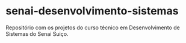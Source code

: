 # senai-desenvolvimento-sistemas
Repositório com os projetos do curso técnico em Desenvolvimento de Sistemas do Senai Suiço.

